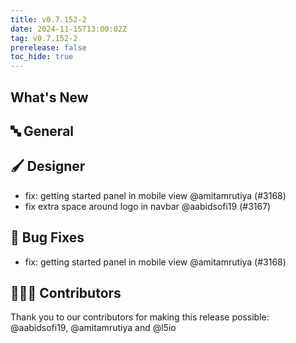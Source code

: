 ```yaml
---
title: v0.7.152-2
date: 2024-11-15T13:00:02Z
tag: v0.7.152-2
prerelease: false
toc_hide: true
---
```


## What's New
## 🔤 General
## 🖌️ Designer

- fix: getting started panel in mobile view @amitamrutiya (#3168)
- fix  extra space around logo  in navbar @aabidsofi19 (#3167)

## 🐛 Bug Fixes

- fix: getting started panel in mobile view @amitamrutiya (#3168)

## 👨🏽‍💻 Contributors

Thank you to our contributors for making this release possible:
@aabidsofi19, @amitamrutiya and @l5io
